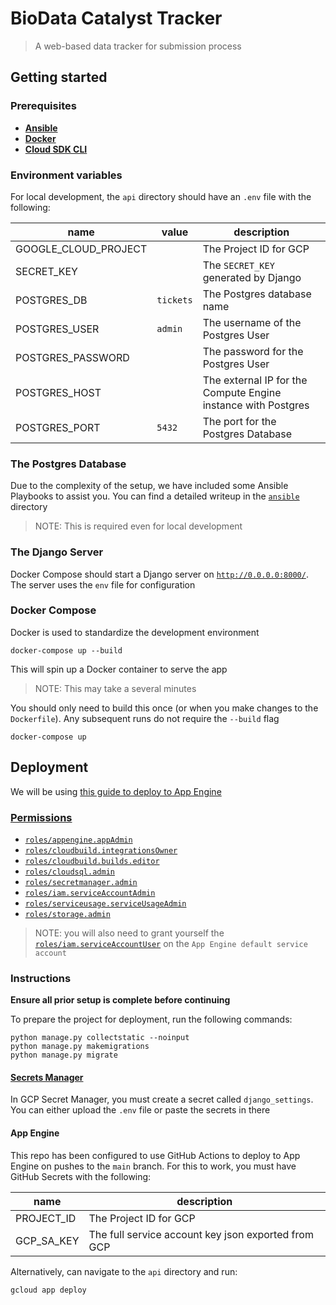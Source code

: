 # BioData Catalyst Tracker

> A web-based data tracker for submission process

## Getting started

### Prerequisites

- **[Ansible](https://docs.ansible.com/ansible/latest/installation_guide/intro_installation.html)**
- **[Docker](https://www.docker.com/get-started)**
- **[Cloud SDK CLI](https://cloud.google.com/sdk/gcloud)**

### Environment variables

For local development, the `api` directory should have an `.env` file with the following:

| name                 | value     | description                                                   |
| -------------------- | --------- | ------------------------------------------------------------- |
| GOOGLE_CLOUD_PROJECT |           | The Project ID for GCP                                        |
| SECRET_KEY           |           | The `SECRET_KEY` generated by Django                          |
| POSTGRES_DB          | `tickets` | The Postgres database name                                    |
| POSTGRES_USER        | `admin`   | The username of the Postgres User                             |
| POSTGRES_PASSWORD    |           | The password for the Postgres User                            |
| POSTGRES_HOST        |           | The external IP for the Compute Engine instance with Postgres |
| POSTGRES_PORT        | `5432`    | The port for the Postgres Database                            |

### The Postgres Database

Due to the complexity of the setup, we have included some Ansible Playbooks to assist you.
You can find a detailed writeup in the [`ansible`](/ansible) directory

> NOTE: This is required even for local development

### The Django Server

Docker Compose should start a Django server on [`http://0.0.0.0:8000/`](http://0.0.0.0:8000/).
The server uses the `env` file for configuration

### Docker Compose

Docker is used to standardize the development environment

```
docker-compose up --build
```

This will spin up a Docker container to serve the app

> NOTE: This may take a several minutes

You should only need to build this once (or when you make changes to the `Dockerfile`).
Any subsequent runs do not require the `--build` flag

```
docker-compose up
```

## Deployment

We will be using [this guide to deploy to App Engine](https://cloud.google.com/python/django/appengine#macos-64-bit)

### [Permissions](https://cloud.google.com/iam/docs/understanding-roles#predefined)

- [`roles/appengine.appAdmin`](https://cloud.google.com/iam/docs/understanding-roles#app-engine-roles)
- [`roles/cloudbuild.integrationsOwner`](https://cloud.google.com/iam/docs/understanding-roles#cloud-build-roles)
- [`roles/cloudbuild.builds.editor`](https://cloud.google.com/build/docs/iam-roles-permissions#predefined_roles)
- [`roles/cloudsql.admin`](https://cloud.google.com/iam/docs/understanding-roles#cloud-sql-roles)
- [`roles/secretmanager.admin`](https://cloud.google.com/iam/docs/understanding-roles#secret-manager-roles)
- [`roles/iam.serviceAccountAdmin`](https://cloud.google.com/iam/docs/understanding-roles#service-accounts-roles)
- [`roles/serviceusage.serviceUsageAdmin`](https://cloud.google.com/iam/docs/understanding-roles#service-usage-roles)
- [`roles/storage.admin`](https://cloud.google.com/iam/docs/understanding-roles#cloud-storage-roles)

> NOTE: you will also need to grant yourself the [`roles/iam.serviceAccountUser`](https://cloud.google.com/iam/docs/understanding-roles#service-accounts-roles) on the `App Engine default service account`

### Instructions

**Ensure all prior setup is complete before continuing**

To prepare the project for deployment, run the following commands:

```
python manage.py collectstatic --noinput
python manage.py makemigrations
python manage.py migrate
```

#### [Secrets Manager](https://cloud.google.com/python/django/appengine#create-django-environment-file-as-a-secret)

In GCP Secret Manager, you must create a secret called `django_settings`.
You can either upload the `.env` file or paste the secrets in there

#### App Engine

This repo has been configured to use GitHub Actions to deploy to App Engine on pushes to the `main` branch.
For this to work, you must have GitHub Secrets with the following:

| name       | description                                         |
| ---------- | --------------------------------------------------- |
| PROJECT_ID | The Project ID for GCP                              |
| GCP_SA_KEY | The full service account key json exported from GCP |

Alternatively, can navigate to the `api` directory and run:

```
gcloud app deploy
```
